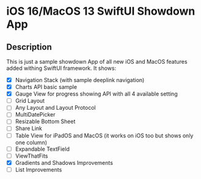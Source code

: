 # iOS 16/MacOS 13 SwiftUI Showdown App

## Description

This is just a sample showdown App of all new iOS and MacOS features added withing SwiftUI framework. It shows:

- [x] Navigation Stack (with sample deeplink navigation)
- [x] Charts API basic sample
- [x] Gauge View for progress showing API with all 4 available setting
- [ ] Grid Layout
- [ ] Any Layout and Layout Protocol
- [ ] MultiDatePicker
- [ ] Resizable Bottom Sheet
- [ ] Share Link
- [ ] Table View for iPadOS and MacOS (it works on iOS too but shows only one column)
- [ ] Expandable TextField
- [ ] ViewThatFits
- [x] Gradients and Shadows Improvements
- [ ] List Improvements

